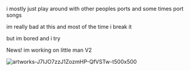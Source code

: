 i mostly just play around with other peoples ports and some times port songs

im really bad at this and most of the time i break it

but im bored and i try

News! im working on little man V2

![artworks-J7IJO7zzJ1ZozmHP-QfVSTw-t500x500](https://user-images.githubusercontent.com/119700161/213749724-ad0ddd9f-f8eb-4bca-a0f4-ec874b74649a.jpg)
